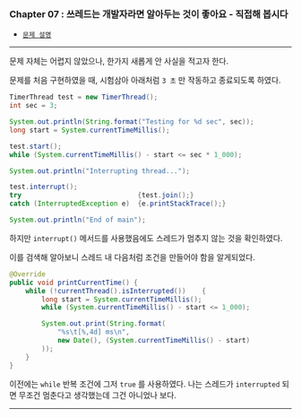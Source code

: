 
### Chapter 07 : 쓰레드는 개발자라면 알아두는 것이 좋아요 - 직접해 봅시다

- [`문제 설명`](./README.md)

---

문제 자체는 어렵지 않았으나, 한가지 새롭게 안 사실을 적고자 한다.

문제를 처음 구현하였을 때, 시험삼아 아래처럼 `3 초` 만 작동하고 종료되도록 하였다.

```java
TimerThread test = new TimerThread();
int sec = 3;

System.out.println(String.format("Testing for %d sec", sec));
long start = System.currentTimeMillis();

test.start();
while (System.currentTimeMillis() - start <= sec * 1_000);

System.out.println("Interrupting thread...");

test.interrupt();
try                             {test.join();}
catch (InterruptedException e)  {e.printStackTrace();}

System.out.println("End of main");
```

하지만 `interrupt()` 메서드를 사용했음에도 스레드가 멈추지 않는 것을 확인하였다.

이를 검색해 알아보니 스레드 내 다음처럼 조건을 만들어야 함을 알게되었다.

```java
@Override
public void printCurrentTime() {
    while (!currentThread().isInterrupted())    {
        long start = System.currentTimeMillis();
        while (System.currentTimeMillis() - start <= 1_000);

        System.out.print(String.format(
            "%s\t[%,4d] ms\n",
            new Date(), (System.currentTimeMillis() - start)
        ));
    }
}
```

이전에는 `while` 반복 조건에 그저 `true` 를 사용하였다. 나는 스레드가 `interrupted` 되면 무조건 멈춘다고 생각했는데 그건 아니었나 보다.

---
